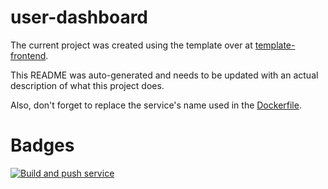 # user-dashboard

The current project was created using the template over at [template-frontend](https://github.com/Knoblauchpilze/template-frontend).

This README was auto-generated and needs to be updated with an actual description of what this project does.

Also, don't forget to replace the service's name used in the [Dockerfile](build/Dockerfile).

# Badges

[![Build and push service](https://github.com/Knoblauchpilze/user-dashboard/actions/workflows/build-and-push.yml/badge.svg)](https://github.com/Knoblauchpilze/user-dashboard/actions/workflows/build-and-push.yml)
